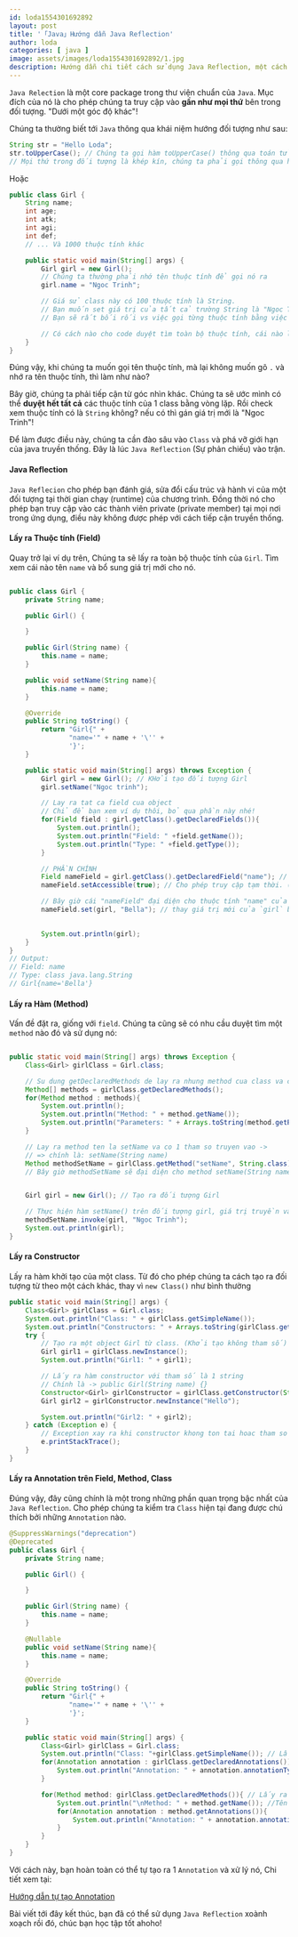 ```yaml
---
id: loda1554301692892
layout: post
title: '「Java」Hướng dẫn Java Reflection'
author: loda
categories: [ java ]
image: assets/images/loda1554301692892/1.jpg
description: Hướng dẫn chi tiết cách sử dụng Java Reflection, một cách tiếp cận khác và mạnh mẽ.
---
```


`Java Relection` là một core package trong thư viện chuẩn của `Java`. Mục đích của nó là cho phép chúng ta truy cập vào **gần như mọi thứ** bên trong đối tượng. "Dưới một góc độ khác"!

Chúng ta thường biết tới `Java` thông qua khái niệm hướng đối tượng như sau:

```Java
String str = "Hello Loda";
str.toUpperCase(); // Chúng ta gọi hàm toUpperCase() thông qua toán tử "."
// Mọi thứ trong đối tượng là khép kín, chúng ta phải gọi thông qua hàm public
```

Hoặc

```java
public class Girl {
    String name;
    int age;
    int atk;
    int agi;
    int def;
    // ... Và 1000 thuộc tính khác

    public static void main(String[] args) {
        Girl girl = new Girl();
        // Chúng ta thường phải nhớ tên thuộc tính để gọi nó ra
        girl.name = "Ngoc Trinh";

        // Giá sử class này có 100 thuộc tính là String. 
        // Bạn muốn set giá trị của tất cả trường String là "Ngoc Trinh"
        // Bạn sẽ rất bối rối vs việc gọi từng thuộc tính bằng việc ".{tên thuộc tính}" như này.

        // Có cách nào cho code duyệt tìm toàn bộ thuộc tính, cái nào là String thì đổi nó thành "Ngoc Trinh"?
    }
}

```

Đúng vậy, khi chúng ta muốn gọi tên thuộc tính, mà lại không muốn gõ `.` và nhớ ra tên thuộc tính, thì làm như nào?

Bây giờ, chúng ta phải tiếp cận từ góc nhìn khác. Chúng ta sẽ ước mình có thể **duyệt hết tất cả** các thuộc tính của 1 class bằng vòng lặp. Rồi check xem thuộc tính có là `String` không? nếu có thì gán giá trị mới là "Ngoc Trinh"!

Để làm được điều này, chúng ta cần đào sâu vào `Class` và phá vỡ giới hạn của java truyền thống. Đây là lúc `Java Reflection` (Sự phản chiếu) vào trận.

#### Java Reflection

`Java Reflecion` cho phép bạn đánh giá, sửa đổi cấu trúc và hành vi của một đối tượng tại thời gian chạy (runtime) của chương trình. Đồng thời nó cho phép bạn truy cập vào các thành viên private (private member) tại mọi nơi trong ứng dụng, điều này không được phép với cách tiếp cận truyền thống.

#### Lấy ra Thuộc tính (Field)

Quay trở lại ví dụ trên, Chúng ta sẽ lấy ra toàn bộ thuộc tính của `Girl`. Tìm xem cái nào tên `name` và bổ sung giá trị mới cho nó.

```java

public class Girl {
    private String name;

    public Girl() {

    }

    public Girl(String name) {
        this.name = name;
    }

    public void setName(String name){
        this.name = name;
    }

    @Override
    public String toString() {
        return "Girl{" +
               "name='" + name + '\'' +
               '}';
    }

    public static void main(String[] args) throws Exception {
        Girl girl = new Girl(); // KHởi tạo đối tượng Girl
        girl.setName("Ngoc trinh");

        // Lay ra tat ca field cua object
        // Chỉ để bạn xem ví dụ thôi, bỏ qua phần này nhé!
        for(Field field : girl.getClass().getDeclaredFields()){
            System.out.println();
            System.out.println("Field: " +field.getName());
            System.out.println("Type: " +field.getType());
        }

        // PHẦN CHÍNH
        Field nameField = girl.getClass().getDeclaredField("name"); // Lấy ra field có tên "name" (nếu không tìm thấy, nó sẽ bắn NoSuchFieldException)
        nameField.setAccessible(true); // Cho phép truy cập tạm thời. (Vì nó đang là Private mà)

        // Bây giờ cái "nameField" đại diện cho thuộc tính "name" của mọi object có class Girl.
        nameField.set(girl, "Bella"); // thay giá trị mới của `girl` bằng nameField.
        

        System.out.println(girl);
    }
}
// Output:
// Field: name
// Type: class java.lang.String
// Girl{name='Bella'}
```

#### Lấy ra Hàm (Method)

Vấn đề đặt ra, giống với `field`. Chúng ta cũng sẽ có nhu cầu duyệt tìm một `method` nào đó và sử dụng nó:

```java

public static void main(String[] args) throws Exception {
    Class<Girl> girlClass = Girl.class;

    // Su dung getDeclaredMethods de lay ra nhung method cua class va cha no.
    Method[] methods = girlClass.getDeclaredMethods();
    for(Method method : methods){
        System.out.println();
        System.out.println("Method: " + method.getName());
        System.out.println("Parameters: " + Arrays.toString(method.getParameters()));
    }

    // Lay ra method ten la setName va co 1 tham so truyen vao -> 
    // => chính là: setName(String name)
    Method methodSetName = girlClass.getMethod("setName", String.class);
    // Bây giờ methodSetName sẽ đại diện cho method setName(String name) của mọi object có class là Girl


    Girl girl = new Girl(); // Tạo ra đối tượng Girl

    // Thực hiện hàm setName() trên đối tượng girl, giá trị truyền vào là "Ngoc Trinh"
    methodSetName.invoke(girl, "Ngoc Trinh");
    System.out.println(girl);
}
```

#### Lấy ra Constructor

Lấy ra hàm khởi tạo của một class. Từ đó cho phép chúng ta cách tạo ra đối tượng từ theo một cách khác, thay vì `new Class()` như bình thường

```java
public static void main(String[] args) {
    Class<Girl> girlClass = Girl.class;
    System.out.println("Class: " + girlClass.getSimpleName());
    System.out.println("Constructors: " + Arrays.toString(girlClass.getConstructors())); // Lấy ra toàn bộ Constructor của class này
    try {
        // Tạo ra một object Girl từ class. (Khởi tạo không tham số)
        Girl girl1 = girlClass.newInstance();
        System.out.println("Girl1: " + girl1);

        // Lấy ra hàm constructor với tham số là 1 string 
        // Chính là -> public Girl(String name) {}
        Constructor<Girl> girlConstructor = girlClass.getConstructor(String.class);
        Girl girl2 = girlConstructor.newInstance("Hello");

        System.out.println("Girl2: " + girl2);
    } catch (Exception e) {
        // Exception xay ra khi constructor khong ton tai hoac tham so truyen vao khong dung
        e.printStackTrace();
    }
}
```

#### Lấy ra Annotation trên Field, Method, Class

Đúng vậy, đây cũng chính là một trong những phần quan trọng bậc nhất của `Java Reflection`. Cho phép chúng ta kiểm tra `Class` hiện tại đang được chú thích bởi những `Annotation` nào.

```java
@SuppressWarnings("deprecation")
@Deprecated
public class Girl {
    private String name;

    public Girl() {

    }

    public Girl(String name) {
        this.name = name;
    }

    @Nullable
    public void setName(String name){
        this.name = name;
    }

    @Override
    public String toString() {
        return "Girl{" +
               "name='" + name + '\'' +
               '}';
    }

    public static void main(String[] args) {
        Class<Girl> girlClass = Girl.class;
        System.out.println("Class: "+girlClass.getSimpleName()); // Lấy ra tên Class
        for(Annotation annotation : girlClass.getDeclaredAnnotations()){
            System.out.println("Annotation: " + annotation.annotationType()); // Lấy ra tên các Annatation trên class này
        }

        for(Method method: girlClass.getDeclaredMethods()){ // Lấy ra các method của class
            System.out.println("\nMethod: " + method.getName()); //Tên method
            for(Annotation annotation : method.getAnnotations()){
                System.out.println("Annotation: " + annotation.annotationType()); // Lấy ra tên các Annatation trên method này
            }
        }
    }
}
``` 

Với cách này, bạn hoàn toàn có thể tự tạo ra 1 `Annotation` và xử lý nó, Chi tiết xem tại:

[Hướng dẫn tự tạo Annotation][link-annotation]

Bài viết tới đây kết thúc, bạn đã có thể sử dụng `Java Reflection` xoành xoạch rồi đó, chúc bạn học tập tốt ahoho!

[link-annotation]: https://loda.me/Huong-dan-tu-tao-mot-Annotations/